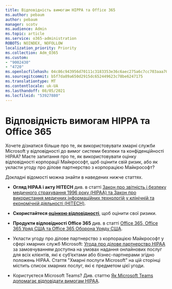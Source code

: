 ```yaml
---
title: Відповідність вимогам HIPPA та Office 365
ms.author: pebaum
author: pebaum
manager: scotv
ms.audience: Admin
ms.topic: article
ms.service: o365-administration
ROBOTS: NOINDEX, NOFOLLOW
localization_priority: Priority
ms.collection: Adm_O365
ms.custom:
- "9002430"
- "4720"
ms.openlocfilehash: 04c86c943956d70111c3183353e36c6aec275a6c7cc703aaa704de7b16298945
ms.sourcegitcommit: b5f7da89a650d2915dc652449623c78be6247175
ms.translationtype: MT
ms.contentlocale: uk-UA
ms.lasthandoff: 08/05/2021
ms.locfileid: "53927880"
---
```

# <a name="hippa-compliance-and-office-365"></a>Відповідність вимогам HIPPA та Office 365

Хочете дізнатися більше про те, як використовувати хмарні служби Microsoft у відповідності до вимог системи безпеки та конфіденційності HIPAA?  Маєте запитання про те, як використовувати оцінку відповідності корпорації Майкрософт, щоб оцінити свій ризик, або як укласти угоду про ділове партнерство з корпорацією Майкрософт?  

Докладні відомості можна знайти в наведених нижче статтях.

- **Огляд HIPAA і акту HITECH** див. в статті [Закон про звітність і безпеку медичного страхування 1996 року (HIPAA) та Закон про використання медичних інформаційних технологій у клінічній та економічній діяльності (HITECH)](https://docs.microsoft.com/microsoft-365/compliance/offering-hipaa-hitech?view=o365-worldwide).

- **Скористайтеся [оцінкою відповідності](https://docs.microsoft.com/microsoft-365/compliance/offering-hipaa-hitech?view=o365-worldwide#use-microsoft-compliance-score-to-assess-your-risk)**, щоб оцінити свої ризики.

- **Продукти відповідності Office 365** див. в статті [Office 365, Office 365 Уряд США та Office 365 Оборона Уряду США](https://go.microsoft.com/fwlink/p/?LinkID=2077751).

- Укласти угоду про ділове партнерство з корпорацією Майкрософт у сфері хмарних служб Microsoft: [Угода про ділове партнерство HIPAA](https://aka.ms/BAA) за замовчуванням доступна на умовах надання онлайнових послуг для всіх клієнтів, які є суб’єктами або бізнес-партнерами згідно положень HIPAA. Стаття "Хмарні послуги Microsoft" на цій сторінці містить список хмарних послуг, які є предметом цієї угоди.

- Користуєтеся Microsoft Teams? Див. статтю [Як Microsoft Teams допомагає відповідати вимогам HIPAA](https://www.microsoft.com/microsoft-365/blog/2019/04/30/white-paper-microsoft-teams-healthcare-providers-hipaa-compliance/).
